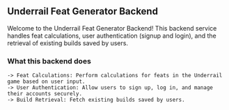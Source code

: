 ## Underrail Feat Generator Backend

Welcome to the Underrail Feat Generator Backend! This backend service handles feat calculations, user authentication (signup and login), and the retrieval of existing builds saved by users.

### What this backend does
    -> Feat Calculations: Perform calculations for feats in the Underrail game based on user input.
    -> User Authentication: Allow users to sign up, log in, and manage their accounts securely.
    -> Build Retrieval: Fetch existing builds saved by users.

